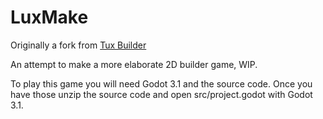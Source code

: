 # LuxMake 
Originally a fork from [Tux Builder](https://github.com/Alzter/TuxBuilder)

An attempt to make a more elaborate 2D builder game, WIP.


To play this game you will need Godot 3.1 and the source code.
Once you have those unzip the source code and open src/project.godot with Godot 3.1.



